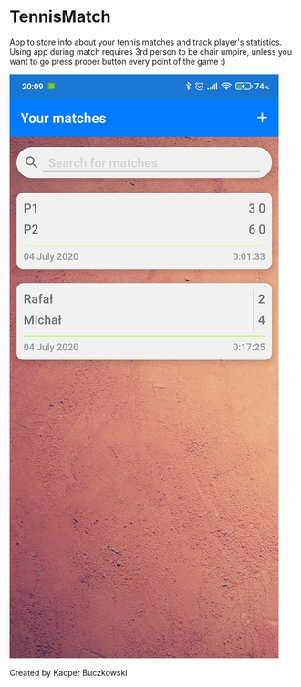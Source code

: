 # TennisMatch
App to store info about your tennis matches and track player's statistics.
Using app during match requires 3rd person to be chair umpire, unless you want to go press proper button every point of the game :)

![Main Page](/images/mainPage.jpg?s=200)

Created by Kacper Buczkowski
